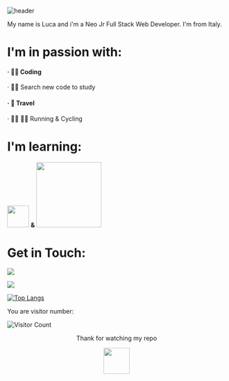 ![header](https://capsule-render.vercel.app/api?type=egg&color=333333&height=160&section=header&text=Hello%20Dev%20🙋&fontSize=30&fontAlign=50&fontColor=FFFFFF)

<p>My name is Luca and i'm a Neo Jr Full Stack Web Developer. I'm from Italy. </p>

<h1> I'm in passion with: </h1>
<h4>&#183; 👨‍💻 Coding</h4>
<h4r>&#183; 🕵️‍♂️ Search new code to study</h4>
<h4>&#183; 🛫 Travel</h4>
<h4r>&#183; 🏃‍♂️ 🚵‍♂️ Running & Cycling </h4>

<h1> I'm learning: </h1>
<p><img src="https://upload.wikimedia.org/wikipedia/commons/thumb/9/95/Vue.js_Logo_2.svg/1024px-Vue.js_Logo_2.svg.png" width="50"> <strong> & </strong>  <img src="https://res.cloudinary.com/dtfbvvkyp/image/upload/v1566331377/laravel-logolockup-cmyk-red.svg" width="150"></p>

<h1> Get in Touch: </h1>

![](https://img.shields.io/badge/Site%20👨‍💻-https://therunnerpost.it-informational?style=flat&logo=data:image/svg%2bxml;base64,<BASE64_DATA>)

![](https://img.shields.io/badge/Linkedin%20💼-https://www.linkedin.com/in/lucalincettot-informational?style=flat&logo=data:image/svg%2bxml;base64,<BASE64_DATA>)

[![Top Langs](https://github-readme-stats.vercel.app/api/top-langs/?username=Ljnce&layout=compact)](https://github.com/anuraghazra/github-readme-stats)

<p> You are visitor number: </p>

![Visitor Count](https://profile-counter.glitch.me/Ljnce/count.svg)

<p align=center> Thank for watching my repo</p>
<p align=center><img src="https://raw.githubusercontent.com/MartinHeinz/MartinHeinz/master/wave.gif" width="60px">

